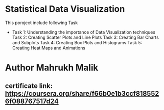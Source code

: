 # Statistical Data Visualization
This poroject include following Task
* Task 1: Understanding the importance of Data Visualization techniques
Task 2: Creating Scatter Plots and Line Plots
Task 3: Creating Bar Charts and Subplots
Task 4: Creating Box Plots and Histograms
Task 5: Creating Heat Maps and Animations

# Author Mahrukh Malik
## certificate link: https://coursera.org/share/f66b0e1b3ccf8185526f088767517d24 
